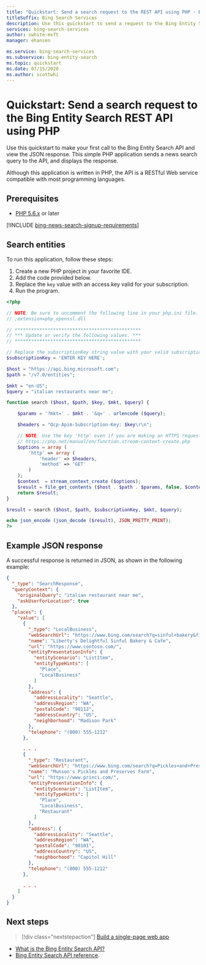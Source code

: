 ```yaml
---
title: "Quickstart: Send a search request to the REST API using PHP - Bing Entity Search"
titleSuffix: Bing Search Services
description: Use this quickstart to send a request to the Bing Entity Search REST API using PHP, and receive a JSON response.
services: bing-search-services
author: swhite-msft
manager: ehansen

ms.service: bing-search-services
ms.subservice: bing-entity-search
ms.topic: quickstart
ms.date: 07/15/2020
ms.author: scottwhi
---
```


# Quickstart: Send a search request to the Bing Entity Search REST API using PHP

Use this quickstart to make your first call to the Bing Entity Search API and view the JSON response. This simple PHP application sends a news search query to the API, and displays the response. 

Although this application is written in PHP, the API is a RESTful Web service compatible with most programming languages.

## Prerequisites

* [PHP 5.6.x](https://php.net/downloads.php) or later

[!INCLUDE [bing-news-search-signup-requirements](../../../../includes/bing-entity-search-signup-requirements.md)]

## Search entities

To run this application, follow these steps:

1. Create a new PHP project in your favorite IDE.
2. Add the code provided below.
3. Replace the `key` value with an access key valid for your subscription.
5. Run the program.

```php
<?php

// NOTE: Be sure to uncomment the following line in your php.ini file.
// ;extension=php_openssl.dll

// **********************************************
// *** Update or verify the following values. ***
// **********************************************

// Replace the subscriptionKey string value with your valid subscription key.
$subscriptionKey = 'ENTER KEY HERE';

$host = "https://api.bing.microsoft.com";
$path = "/v7.0/entities";

$mkt = "en-US";
$query = "italian restaurants near me";

function search ($host, $path, $key, $mkt, $query) {

	$params = '?mkt=' . $mkt . '&q=' . urlencode ($query);

	$headers = "Ocp-Apim-Subscription-Key: $key\r\n";

	// NOTE: Use the key 'http' even if you are making an HTTPS request. See:
	// https://php.net/manual/en/function.stream-context-create.php
	$options = array (
		'http' => array (
			'header' => $headers,
			'method' => 'GET'
		)
	);
	$context  = stream_context_create ($options);
	$result = file_get_contents ($host . $path . $params, false, $context);
	return $result;
}

$result = search ($host, $path, $subscriptionKey, $mkt, $query);

echo json_encode (json_decode ($result), JSON_PRETTY_PRINT);
?>
```

## Example JSON response

A successful response is returned in JSON, as shown in the following example: 

```json
{
  "_type": "SearchResponse",
  "queryContext": {
    "originalQuery": "italian restaurant near me",
    "askUserForLocation": true
  },
  "places": {
    "value": [
      {
        "_type": "LocalBusiness",
        "webSearchUrl": "https://www.bing.com/search?q=sinful+bakery&filters=local...",
        "name": "Liberty's Delightful Sinful Bakery & Cafe",
        "url": "https://www.contoso.com/",
        "entityPresentationInfo": {
          "entityScenario": "ListItem",
          "entityTypeHints": [
            "Place",
            "LocalBusiness"
          ]
        },
        "address": {
          "addressLocality": "Seattle",
          "addressRegion": "WA",
          "postalCode": "98112",
          "addressCountry": "US",
          "neighborhood": "Madison Park"
        },
        "telephone": "(800) 555-1212"
      },

      . . .
      {
        "_type": "Restaurant",
        "webSearchUrl": "https://www.bing.com/search?q=Pickles+and+Preserves...",
        "name": "Munson's Pickles and Preserves Farm",
        "url": "https://www.princi.com/",
        "entityPresentationInfo": {
          "entityScenario": "ListItem",
          "entityTypeHints": [
            "Place",
            "LocalBusiness",
            "Restaurant"
          ]
        },
        "address": {
          "addressLocality": "Seattle",
          "addressRegion": "WA",
          "postalCode": "98101",
          "addressCountry": "US",
          "neighborhood": "Capitol Hill"
        },
        "telephone": "(800) 555-1212"
      },
      
      . . .
    ]
  }
}
```

## Next steps

> [!div class="nextstepaction"]
> [Build a single-page web app](../../tutorial/bing-entities-search-single-page-app.md)

* [What is the Bing Entity Search API?](../../overview.md )
* [Bing Entity Search API reference](../../reference/endpoints.md).
